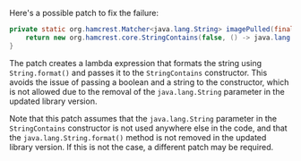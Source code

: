 Here's a possible patch to fix the failure:
```java
private static org.hamcrest.Matcher<java.lang.String> imagePulled(final java.lang.String image) {
    return new org.hamcrest.core.StringContains(false, () -> java.lang.String.format("Status: Downloaded newer image for %s", image));
}
```
The patch creates a lambda expression that formats the string using `String.format()` and passes it to the `StringContains` constructor. This avoids the issue of passing a boolean and a string to the constructor, which is not allowed due to the removal of the `java.lang.String` parameter in the updated library version.

Note that this patch assumes that the `java.lang.String` parameter in the `StringContains` constructor is not used anywhere else in the code, and that the `java.lang.String.format()` method is not removed in the updated library version. If this is not the case, a different patch may be required.